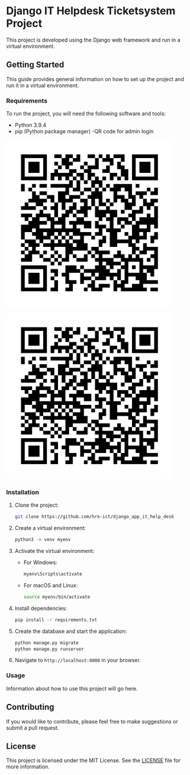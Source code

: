 # Django IT Helpdesk Ticketsystem Project

This project is developed using the Django web framework and run in a virtual environment.

## Getting Started

This guide provides general information on how to set up the project and run it in a virtual environment.

### Requirements

To run the project, you will need the following software and tools:

- Python 3.9.4
- pip (Python package manager)
 -QR code for admin login

 ![OTP QR Code](https://github.com/hro-ict/django_app_it_help_desk/blob/main/bweb1/bweb1/otp.png)

![screenshot](https://github.com/hro-ict/django_app_it_help_desk/blob/main/bweb1/bweb1/otp.png)

### Installation

1. Clone the project:

    ```bash
    git clone https://github.com/hro-ict/django_app_it_help_desk
    ```

2. Create a virtual environment:

    ```bash
    python3 -m venv myenv
    ```

3. Activate the virtual environment:

    - For Windows:

        ```bash
        myenv\Scripts\activate
        ```

    - For macOS and Linux:

        ```bash
        source myenv/bin/activate
        ```

4. Install dependencies:

    ```bash
    pip install -r requirements.txt
    ```

5. Create the database and start the application:

    ```bash
    python manage.py migrate
    python manage.py runserver
    ```

6. Navigate to `http://localhost:8000` in your browser.

### Usage

Information about how to use this project will go here.

## Contributing

If you would like to contribute, please feel free to make suggestions or submit a pull request.

## License

This project is licensed under the MIT License. See the [LICENSE](LICENSE) file for more information.
